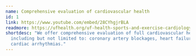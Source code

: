```yaml
---
name: Comprehensive evaluation of cardiovascular health
id: 1
link: https://www.youtube.com/embed/28CYhgjrBLA
readmore: https://ufhealth.org/uf-health-sports-and-exercise-cardiology/what-expect
shortdesc: "We offer comprehensive evaluation of full cardiovascular health
  including but not limited to: coronary artery blockages, heart failure, and
  cardiac arrhythmias."
---
```

